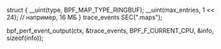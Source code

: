 
struct {
    __uint(type, BPF_MAP_TYPE_RINGBUF);
    __uint(max_entries, 1 << 24); // например, 16 МБ
} trace_events SEC(".maps");


bpf_perf_event_output(ctx, &trace_events, BPF_F_CURRENT_CPU, &info, sizeof(info));
